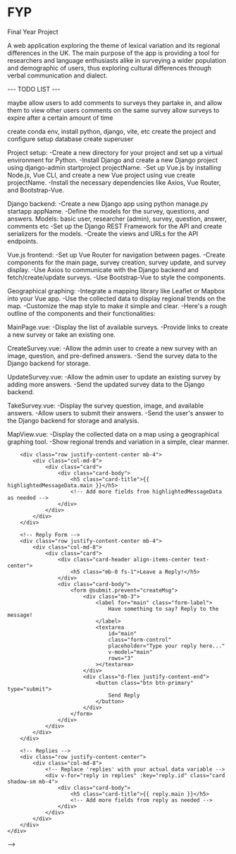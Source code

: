 # FYP
Final Year Project

A web application exploring the theme of lexical variation and its regional differences in the UK. The main purpose of the app is providing a tool for researchers and language enthusiasts alike in surveying a wider population and demographic of users, thus exploring cultural differences through verbal communication and dialect.


--- TODO LIST ---

maybe allow users to add comments to surveys they partake in, and allow them to view other users comments on the same survey
allow surveys to expire after a certain amount of time

create conda env, install python, django, vite, etc
create the project and configure 
setup database
create superuser

Project setup:
-Create a new directory for your project and set up a virtual environment for Python.
-Install Django and create a new Django project using django-admin startproject projectName.
-Set up Vue.js by installing Node.js, Vue CLI, and create a new Vue project using vue create projectName.
-Install the necessary dependencies like Axios, Vue Router, and Bootstrap-Vue.

Django backend:
-Create a new Django app using python manage.py startapp appName.
-Define the models for the survey, questions, and answers. Models: basic user, researcher (admin), survey, question, answer, comments etc
-Set up the Django REST Framework for the API and create serializers for the models.
-Create the views and URLs for the API endpoints.

Vue.js frontend:
-Set up Vue Router for navigation between pages.
-Create components for the main page, survey creation, survey update, and survey display.
-Use Axios to communicate with the Django backend and fetch/create/update surveys.
-Use Bootstrap-Vue to style the components.

Geographical graphing:
-Integrate a mapping library like Leaflet or Mapbox into your Vue app.
-Use the collected data to display regional trends on the map.
-Customize the map style to make it simple and clear.
-Here's a rough outline of the components and their functionalities:

MainPage.vue:
-Display the list of available surveys.
-Provide links to create a new survey or take an existing one.

CreateSurvey.vue:
-Allow the admin user to create a new survey with an image, question, and pre-defined answers.
-Send the survey data to the Django backend for storage.

UpdateSurvey.vue:
-Allow the admin user to update an existing survey by adding more answers.
-Send the updated survey data to the Django backend.

TakeSurvey.vue:
-Display the survey question, image, and available answers.
-Allow users to submit their answers.
-Send the user's answer to the Django backend for storage and analysis.

MapView.vue:
-Display the collected data on a map using a geographical graphing tool.
-Show regional trends and variation in a simple, clear manner.







<!-- <script>
import axios from "axios";

export default {
    name: "ReplyView",

    components: {},

    // this function is called when the page is loaded
    async mounted() {
        console.log(this.$route.params.id); // this is the id of the message that was clicked on
        await this.highlightedMessage();
    },

    data() {
        return {
            highlightedMessageData: {
                id: "",
                main: "",
            },
        };
    },

    methods: {
        // this function retrieves all the messages from the database
        async highlightedMessage() {
            try {
                const response = await axios
                    .get(`/api/messages/${this.$route.params.id}`)
                    .then((response) => {
                        console.log(response.data);
                        this.highlightedMessageData = response.data.message;
                    });
                console.log("data");
                console.log(response.data);
                this.messages = response.data;
            } catch (error) {
                this.handleError(error);
            }
        },

        // this function creates a new message and adds it to the database and the page
        async createMsg() {
            console.log("you have created a new message: ", this.main);

            const formData = new FormData();
            formData.append("main", this.main);

            if (this.selectedFile) {
                formData.append("pic", this.selectedFile);
            }

            try {
                const response = await axios.post(
                    `/api/messages/${this.$route.params.id}/reply/`,
                    {
                        main: this.main,
                    }.then((response) => {
                        console.log("info");
                        console.log(response.data);
                        this.main = "";
                    })
                    // formData,
                    // {
                    //     headers: {
                    //         "Content-Type": "multipart/form-data",
                    //     },
                    // }
                );
            } catch (error) {
                this.handleError(error);
            }
        },

        // used to format the date into human readable format
        formatDate(dateString) {
            const options = { year: "numeric", month: "long", day: "numeric" };
            const date = new Date(dateString);
            return date.toLocaleDateString(undefined, options);
        },

        // handle/log any errors
        handleError(error) {
            console.log("problem occured");
            console.log(error);
        },

        // this function is used to upvote a message and update the upvote count on the page
        async upvoteMsg(id) {
            try {
                const response = await axios.post(
                    `/api/messages/${id}/upvote/`
                );
                console.log(response.data);

                // to update the upvote count on the page without refreshing
                if (response.data.UpvoteStatus === "This has been upvoted!") {
                    const message = this.messages.find(
                        (message) => message.id === id
                    );
                    // increment the upvote count by 1
                    if (message) {
                        message.upvoteCount += 1;
                    }
                    // if it has already been upvoted, do nothing
                } else if (
                    response.data.UpvoteStatus ===
                    "You have already upvoted this message!"
                ) {
                    console.log("You have already upvoted this message!");
                    // if there is an error, print it out
                } else if (response.data.error) {
                    console.error(response.data.error);
                }
            } catch (error) {
                console.error(error);
            }
        },
    },
};
</script>

<template>
    <div class="container mt-2">
        <!-- Highlighted Message -->
        <div class="row justify-content-center mb-4">
            <div class="col-md-8">
                <div class="card">
                    <div class="card-body">
                        <h5 class="card-title">{{ highlightedMessageData.main }}</h5>
                        <!-- Add more fields from highlightedMessageData as needed -->
                    </div>
                </div>
            </div>
        </div>

        <!-- Reply Form -->
        <div class="row justify-content-center mb-4">
            <div class="col-md-8">
                <div class="card">
                    <div class="card-header align-items-center text-center">
                        <h5 class="mb-0 fs-1">Leave a Reply!</h5>
                    </div>
                    <div class="card-body">
                        <form @submit.prevent="createMsg">
                            <div class="mb-3">
                                <label for="main" class="form-label">
                                    Have something to say? Reply to the message!
                                </label>
                                <textarea
                                    id="main"
                                    class="form-control"
                                    placeholder="Type your reply here..."
                                    v-model="main"
                                    rows="3"
                                ></textarea>
                            </div>
                            <div class="d-flex justify-content-end">
                                <button class="btn btn-primary" type="submit">
                                    Send Reply
                                </button>
                            </div>
                        </form>
                    </div>
                </div>
            </div>
        </div>

        <!-- Replies -->
        <div class="row justify-content-center">
            <div class="col-md-8">
                <!-- Replace 'replies' with your actual data variable -->
                <div v-for="reply in replies" :key="reply.id" class="card shadow-sm mb-4">
                    <div class="card-body">
                        <h5 class="card-title">{{ reply.main }}</h5>
                        <!-- Add more fields from reply as needed -->
                    </div>
                </div>
            </div>
        </div>
    </div>
</template> -->

